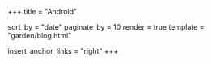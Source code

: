 +++
title = "Android"

sort_by = "date"
paginate_by = 10
render = true
template = "garden/blog.html"

insert_anchor_links = "right"
+++
